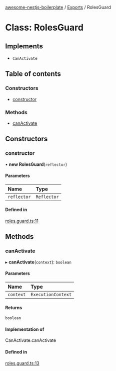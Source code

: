 [awesome-nestjs-boilerplate](../README.md) / [Exports](../modules.md) / RolesGuard

# Class: RolesGuard

## Implements

- `CanActivate`

## Table of contents

### Constructors

- [constructor](RolesGuard.md#constructor)

### Methods

- [canActivate](RolesGuard.md#canactivate)

## Constructors

### constructor

• **new RolesGuard**(`reflector`)

#### Parameters

| Name | Type |
| :------ | :------ |
| `reflector` | `Reflector` |

#### Defined in

[roles.guard.ts:11](https://github.com/klub-deepak/poc_doc_generation_3/blob/a592bb2/src/guards/roles.guard.ts#L11)

## Methods

### canActivate

▸ **canActivate**(`context`): `boolean`

#### Parameters

| Name | Type |
| :------ | :------ |
| `context` | `ExecutionContext` |

#### Returns

`boolean`

#### Implementation of

CanActivate.canActivate

#### Defined in

[roles.guard.ts:13](https://github.com/klub-deepak/poc_doc_generation_3/blob/a592bb2/src/guards/roles.guard.ts#L13)
